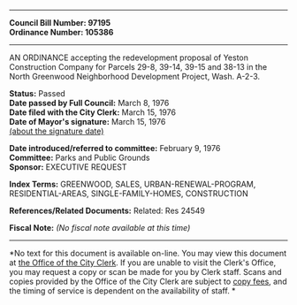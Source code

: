 * * * * *  
  
**Council Bill Number: [](#h0)[](#h2)97195**   
**Ordinance Number: 105386**  
  
* * * * *  
  
AN ORDINANCE accepting the redevelopment proposal of Yeston Construction Company for Parcels 29-8, 39-14, 39-15 and 38-13 in the North Greenwood Neighborhood Development Project, Wash. A-2-3.  
  
**Status:** Passed   
**Date passed by Full Council:** March 8, 1976   
**Date filed with the City Clerk:** March 15, 1976   
**Date of Mayor's signature:** March 15, 1976   
[(about the signature date)](/~public/approvaldate.htm)   
  
  
**Date introduced/referred to committee:** February 9, 1976   
**Committee:** Parks and Public Grounds   
**Sponsor:** EXECUTIVE REQUEST   
  
**Index Terms:** GREENWOOD, SALES, URBAN-RENEWAL-PROGRAM, RESIDENTIAL-AREAS, SINGLE-FAMILY-HOMES, CONSTRUCTION  
  
**References/Related Documents:** Related: Res 24549  
  
**Fiscal Note:** *(No fiscal note available at this time)*  
  
* * * * *  
  
*No text for this document is available on-line. You may view this document at [the Office of the City Clerk](http://www.seattle.gov/leg/clerk/contactUs.htm). If you are unable to visit the Clerk's Office, you may request a copy or scan be made for you by Clerk staff. Scans and copies provided by the Office of the City Clerk are subject to [copy fees](http://clerk.seattle.gov/~public/clerkfees.htm), and the timing of service is dependent on the availability of staff. *  
  
  
